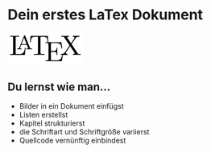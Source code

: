 # Dein erstes LaTex Dokument

<img src="latex.png" alt="latex" width="150"/>

## Du lernst wie man...

- Bilder in ein Dokument einfügst
- Listen erstellst
- Kapitel strukturierst
- die Schriftart und Schriftgröße variierst
- Quellcode vernünftig einbindest

